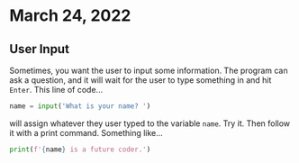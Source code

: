 # March 24, 2022

## User Input

Sometimes, you want the user to input some information. The program can ask a question, and it will
wait for the user to type something in and hit `Enter`. This line of code...
```python
name = input('What is your name? ')
```
will assign whatever they user typed to the variable `name`. Try it. Then follow it with a print
command. Something like...
```python
print(f'{name} is a future coder.')
```
